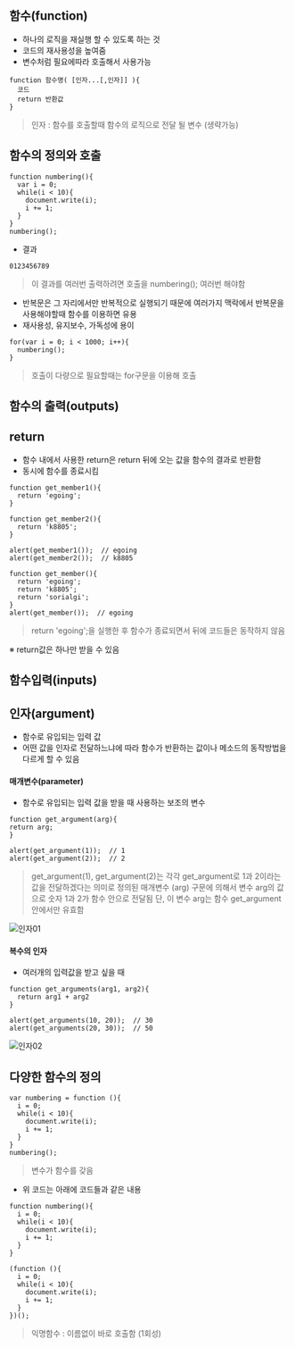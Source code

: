 ## 함수(function)
- 하나의 로직을 재실행 할 수 있도록 하는 것
- 코드의 재사용성을 높여줌
- 변수처럼 필요에따라 호출해서 사용가능
```
function 함수명( [인자...[,인자]] ){
  코드
  return 반환값
}
```
> 인자 : 함수를 호출할때 함수의 로직으로 전달 될 변수 (생략가능)

## 함수의 정의와 호출
```
function numbering(){
  var i = 0;
  while(i < 10){
    document.write(i);
    i += 1;
  }   
}
numbering();
```
- 결과
```
0123456789
```
> 이 결과를 여러번 출력하려면 호출을 numbering(); 여러번 해야함
- 반복문은 그 자리에서만 반복적으로 실행되기 때문에 여러가지 맥락에서 반복문을 사용해야할때 함수를 이용하면 유용
- 재사용성, 유지보수, 가독성에 용이
```
for(var i = 0; i < 1000; i++){
  numbering();
}
```
> 호출이 다량으로 필요할때는 for구문을 이용해 호출


## 함수의 출력(outputs)
## return
- 함수 내에서 사용한 return은 return 뒤에 오는 값을 함수의 결과로 반환함
- 동시에 함수를 종료시킴
```
function get_member1(){
  return 'egoing';
}
 
function get_member2(){
  return 'k8805';
}
 
alert(get_member1());  // egoing
alert(get_member2());  // k8805
```
```
function get_member(){
  return 'egoing';
  return 'k8805';
  return 'sorialgi';
}
alert(get_member());  // egoing
```
> return 'egoing';을 실행한 후 함수가 종료되면서 뒤에 코드들은 동작하지 않음

※ return값은 하나만 받을 수 있음

## 함수입력(inputs)
## 인자(argument)
- 함수로 유입되는 입력 값
- 어떤 값을 인자로 전달하느냐에 따라 함수가 반환하는 값이나 메소드의 동작방법을 다르게 할 수 있음
#### 매개변수(parameter)
- 함수로 유입되는 입력 값을 받을 때 사용하는 보조의 변수
```
function get_argument(arg){
return arg;
}
 
alert(get_argument(1));  // 1
alert(get_argument(2));  // 2
```
> get_argument(1), get_argument(2)는 각각 get_argument로 1과 2이라는 값을 전달하겠다는 의미로 정의된 매개변수 (arg) 구문에 의해서 변수 arg의 값으로 숫자 1과 2가 함수 안으로 전달됨 단, 이 변수 arg는 함수 get_argument 안에서만 유효함

![인자01](js01.gif)

#### 복수의 인자
- 여러개의 입력값을 받고 싶을 때
```
function get_arguments(arg1, arg2){
  return arg1 + arg2
}
 
alert(get_arguments(10, 20));  // 30
alert(get_arguments(20, 30));  // 50
```

![인자02](js02.gif)


## 다양한 함수의 정의
```
var numbering = function (){
  i = 0;
  while(i < 10){
    document.write(i);
    i += 1;
  }   
}
numbering();
```
> 변수가 함수를 갖음

- 위 코드는 아래에 코드들과 같은 내용
```
function numbering(){
  i = 0;
  while(i < 10){
    document.write(i);
    i += 1;
  }
}
```
```
(function (){
  i = 0;
  while(i < 10){
    document.write(i);
    i += 1;
  }
})();
```
> 익명함수 : 이름없이 바로 호출함 (1회성)
